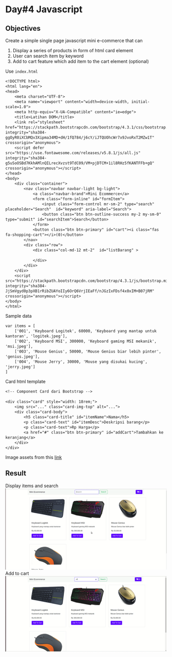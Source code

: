 # Day#4 Javascript

## Objectives

Create a simple single page javascript mini e-commerce that can

1. Display a series of products in form of html card element
2. User can search item by keyword
3. Add to cart feature which add item to the cart element (optional)

Use `index.html`
```
<!DOCTYPE html>
<html lang="en">
<head>
    <meta charset="UTF-8">
    <meta name="viewport" content="width=device-width, initial-scale=1.0">
    <meta http-equiv="X-UA-Compatible" content="ie=edge">
    <title>Latihan DOM</title>
    <link rel="stylesheet" href="https://stackpath.bootstrapcdn.com/bootstrap/4.3.1/css/bootstrap.min.css" integrity="sha384-ggOyR0iXCbMQv3Xipma34MD+dH/1fQ784/j6cY/iJTQUOhcWr7x9JvoRxT2MZw1T" crossorigin="anonymous">
    <script defer src="https://use.fontawesome.com/releases/v5.8.1/js/all.js" integrity="sha384-g5uSoOSBd7KkhAMlnQILrecXvzst9TdC09/VM+pjDTCM+1il8RHz5fKANTFFb+gQ" crossorigin="anonymous"></script>
</head>
<body>
    <div class="container">
        <nav class="navbar navbar-light bg-light">
            <a class="navbar-brand">Mini Ecommerce</a>
            <form class="form-inline" id="formItem">
                <input class="form-control mr-sm-2" type="search" placeholder="Search"  id="keyword" aria-label="Search">
                <button class="btn btn-outline-success my-2 my-sm-0" type="submit" id="searchItem">Search</button>
            </form>
            <button class="btn btn-primary" id="cart"><i class="fas fa-shopping-cart"></i>(0)</button>
        </nav>
        <div class="row">
            <div class="col-md-12 mt-2"  id="listBarang" >
                
            </div>
        </div>
    </div>
    <script src="https://stackpath.bootstrapcdn.com/bootstrap/4.3.1/js/bootstrap.min.js" integrity="sha384-JjSmVgyd0p3pXB1rRibZUAYoIIy6OrQ6VrjIEaFf/nJGzIxFDsf4x0xIM+B07jRM" crossorigin="anonymous"></script>
</body>
</html>
```

Sample data
```
var items = [
    ['001', 'Keyboard Logitek', 60000, 'Keyboard yang mantap untuk kantoran', 'logitek.jpeg'], 
    ['002', 'Keyboard MSI', 300000, 'Keyboard gaming MSI mekanik', 'msi.jpeg'],
    ['003', 'Mouse Genius', 50000, 'Mouse Genius biar lebih pinter', 'genius.jpeg'],
    ['004', 'Mouse Jerry', 30000, 'Mouse yang disukai kucing', 'jerry.jpeg']
]
```

Card html template 
```
<!-- Component Card dari Bootstrap -->

<div class="card" style="width: 18rem;">
    <img src="..." class="card-img-top" alt="...">
    <div class="card-body">
        <h5 class="card-title" id="itemName">Nama</h5>
        <p class="card-text" id="itemDesc">Deskripsi barang</p>
        <p class="card-text">Rp Harga</p>
        <a href="#" class="btn btn-primary" id="addCart">Tambahkan ke keranjang</a>
    </div>
</div>
```
Image assets from this [link](https://drive.google.com/drive/folders/1lD0sYljThT5UrUKOnq1R21tI_2ByKu-J?usp=sharing)

## Result
Display items and search
![Display items and search](./release-1-dom-challenge.gif "Display items and search")
Add to cart
![Add to cart](./release-2-dom-challenge.gif "Add to cart")